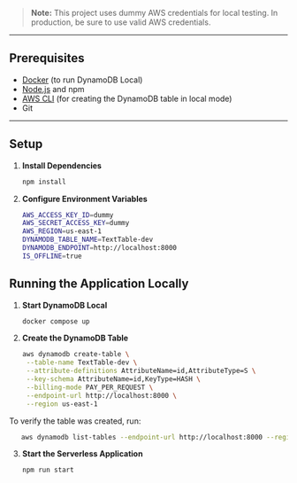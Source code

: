 > **Note:** This project uses dummy AWS credentials for local testing. In production, be sure to use valid AWS credentials.

---

## Prerequisites

- [Docker](https://www.docker.com/get-started) (to run DynamoDB Local)
- [Node.js](https://nodejs.org/) and npm
- [AWS CLI](https://aws.amazon.com/cli/) (for creating the DynamoDB table in local mode)
- Git

---

## Setup

1. **Install Dependencies**

   ```bash
   npm install

   ```

2. **Configure Environment Variables**

   ```bash
   AWS_ACCESS_KEY_ID=dummy
   AWS_SECRET_ACCESS_KEY=dummy
   AWS_REGION=us-east-1
   DYNAMODB_TABLE_NAME=TextTable-dev
   DYNAMODB_ENDPOINT=http://localhost:8000
   IS_OFFLINE=true
   ```

## Running the Application Locally

1. **Start DynamoDB Local**

   ```bash
   docker compose up

   ```

2. **Create the DynamoDB Table**

   ```bash
   aws dynamodb create-table \
    --table-name TextTable-dev \
    --attribute-definitions AttributeName=id,AttributeType=S \
    --key-schema AttributeName=id,KeyType=HASH \
    --billing-mode PAY_PER_REQUEST \
    --endpoint-url http://localhost:8000 \
    --region us-east-1
   ```

To verify the table was created, run:

```bash
   aws dynamodb list-tables --endpoint-url http://localhost:8000 --region us-east-1
```

3. **Start the Serverless Application**

   ```bash
   npm run start
   ```
